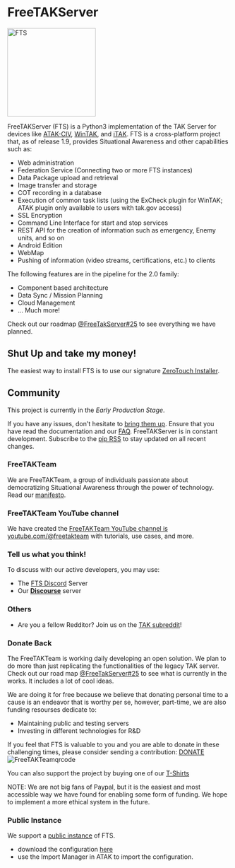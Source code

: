 # FreeTAKServer

<img src="https://user-images.githubusercontent.com/60719165/224693327-decffefa-f6e8-4785-bb0c-442b429bc01d.png" alt="FTS" width="200"/>

FreeTAKServer (FTS) is a Python3 implementation of the TAK Server for devices like [ATAK-CIV](https://play.google.com/store/apps/details?id=com.atakmap.app.civ), [WinTAK](https://www.civtak.org/2020/09/23/wintak-is-publicly-available/), and [iTAK](https://apps.apple.com/us/app/itak/id1561656396). FTS is a cross-platform project that, as of release 1.9, provides Situational Awareness and other capabilities such as:

- Web administration
- Federation Service (Connecting two or more FTS instances)
- Data Package upload and retrieval
- Image transfer and storage
- COT recording in a database
- Execution of common task lists (using the ExCheck plugin for WinTAK; ATAK plugin only available to users with tak.gov access)
- SSL Encryption
- Command Line Interface for start and stop services
- REST API for the creation of information such as emergency, Enemy units, and so on
- Android Edition
- WebMap
- Pushing of information (video streams, certifications, etc.) to clients

The following features are in the pipeline  for the 2.0 family:

 - Component based architecture
 - Data Sync / Mission Planning
 - Cloud Management
 - ... Much more!

Check out our roadmap [@FreeTakServer#25](https://github.com/FreeTAKTeam/FreeTakServer/issues/25) to see everything we have planned.

## Shut Up and take my money!
The easiest way to install FTS is to use our signature [ZeroTouch Installer](https://freetakteam.github.io/FreeTAKServer-User-Docs/Installation/Ansible/ZeroTouchInstall/).  

## Community
This project is currently in the *Early Production Stage*.

If you have any issues, don't hesitate to [bring them up](https://github.com/Tapawingo/FreeTakServer/issues). Ensure that you have read the documentation and our [FAQ](https://github.com/FreeTAKTeam/FreeTAKServer-User-Docs/blob/main/docs/docs/About/FAQ.md).
FreeTAKServer is in constant development. Subscribe to the [pip RSS](https://pypi.org/rss/project/freetakserver/releases.xml) to stay updated on all recent changes.

### FreeTAKTeam
We are FreeTAKTeam, a group of individuals passionate about democratizing Situational Awareness through the power of technology. Read our [manifesto](https://github.com/FreeTAKTeam/FreeTAKServer-User-Docs/blob/main/docs/docs/About/Manifesto.md).

### FreeTAKTeam YouTube channel
We have created the [FreeTAKTeam YouTube channel is youtube.com/@freetakteam](youtube.com/@freetakteam) with tutorials, use cases, and more.

### Tell us what you think!
To discuss with our active developers, you may use:
- The [FTS Discord](https://discord.gg/m8cBzQM2te) Server
- Our [**Discourse**](https://freetakteam.discourse.group/) server 

### Others
 - Are you a fellow Redditor? Join us on the [TAK subreddit](https://www.reddit.com/r/ATAK/)!

### Donate Back
The FreeTAKTeam is working daily developing an open solution. We plan to do more than just replicating the functionalities of the legacy TAK server. Check out our road map [@FreeTakServer#25](https://github.com/FreeTAKTeam/FreeTakServer/issues/25) to see what is currently in the works. It includes a lot of cool ideas.

We are doing it for free because we believe that donating personal time to a cause is an endeavor that is worthy per se, however, part-time, we are also funding resourses dedicate to:

- Maintaining public and testing servers
- Investing in different technologies for R&D

If you feel that FTS is valuable to you and you are able to donate in these challenging times, please consider sending a contribution: [DONATE](https://www.paypal.com/cgi-bin/webscr?cmd=_donations&business=brothercorvo%40gmail.com&item_name=FreeTAKServer+R%26D&currency_code=CAD&source=url)
![FreeTAKTeamqrcode](https://user-images.githubusercontent.com/60719165/162584843-b7121ff7-40d9-4499-b274-a3ff87c3e587.png)

You can also support the project by buying one of our [T-Shirts](http://tee.pub/lic/elARpZYCmaw)

NOTE: We are not big fans of Paypal, but it is the easiest and most accessible way we have found for enabling some form of funding. We hope to implement a more ethical system in the future.

### Public Instance
We support a [public instance](https://www.reddit.com/r/ATAK/wiki/index/freetakserver) of FTS.

- download the configuration [here](https://drive.google.com/file/d/1IK1LfPN13EWikHaMyOuDDwIerNGz-Wli)
- use the Import Manager in ATAK to import the configuration.
